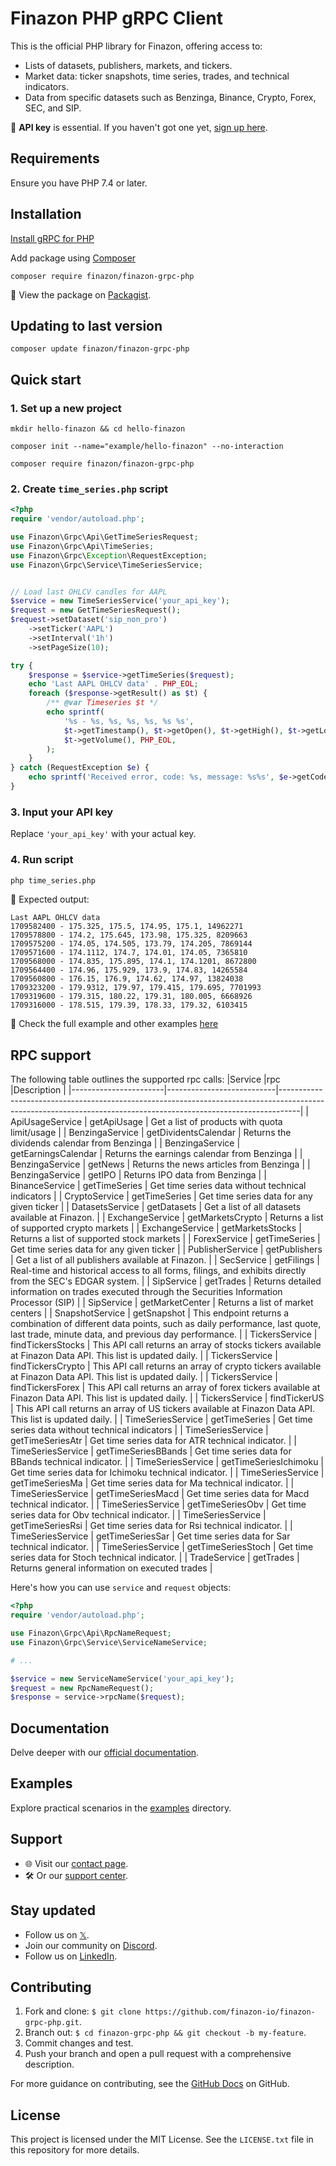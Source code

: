 # Finazon PHP gRPC Client

This is the official PHP library for Finazon, offering access to:
- Lists of datasets, publishers, markets, and tickers.
- Market data: ticker snapshots, time series, trades, and technical indicators.
- Data from specific datasets such as Benzinga, Binance, Crypto, Forex, SEC, and SIP.

🔑 **API key** is essential. If you haven't got one yet, [sign up here](https://finazon.io/).

## Requirements
Ensure you have PHP 7.4 or later.

## Installation

[Install gRPC for PHP](https://cloud.google.com/php/grpc)

Add package using [Composer](https://getcomposer.org/)
```
composer require finazon/finazon-grpc-php
```

🔗 View the package on [Packagist](https://packagist.org/packages/finazon/finazon-grpc-php).

## Updating to last version
```shell
composer update finazon/finazon-grpc-php
```

## Quick start

### 1. Set up a new project
```shell
mkdir hello-finazon && cd hello-finazon
```
```shell
composer init --name="example/hello-finazon" --no-interaction
```
```shell
composer require finazon/finazon-grpc-php
```

### 2. Create `time_series.php` script
```php
<?php
require 'vendor/autoload.php';

use Finazon\Grpc\Api\GetTimeSeriesRequest;
use Finazon\Grpc\Api\TimeSeries;
use Finazon\Grpc\Exception\RequestException;
use Finazon\Grpc\Service\TimeSeriesService;


// Load last OHLCV candles for AAPL
$service = new TimeSeriesService('your_api_key');
$request = new GetTimeSeriesRequest();
$request->setDataset('sip_non_pro')
    ->setTicker('AAPL')
    ->setInterval('1h')
    ->setPageSize(10);

try {
    $response = $service->getTimeSeries($request);
    echo 'Last AAPL OHLCV data' . PHP_EOL;
    foreach ($response->getResult() as $t) {
        /** @var Timeseries $t */
        echo sprintf(
            '%s - %s, %s, %s, %s, %s %s',
            $t->getTimestamp(), $t->getOpen(), $t->getHigh(), $t->getLow(), $t->getClose(),
            $t->getVolume(), PHP_EOL,
        );
    }
} catch (RequestException $e) {
    echo sprintf('Received error, code: %s, message: %s%s', $e->getCode(), $e->getMessage(), PHP_EOL);
}
```

### 3. Input your API key
Replace `'your_api_key'` with your actual key.

### 4. Run script
```bash
php time_series.php
```
📝 Expected output:
```
Last AAPL OHLCV data
1709582400 - 175.325, 175.5, 174.95, 175.1, 14962271
1709578800 - 174.2, 175.645, 173.98, 175.325, 8209663
1709575200 - 174.05, 174.505, 173.79, 174.205, 7869144
1709571600 - 174.1112, 174.7, 174.01, 174.05, 7365810
1709568000 - 174.835, 175.895, 174.1, 174.1201, 8672800
1709564400 - 174.96, 175.929, 173.9, 174.83, 14265584
1709560800 - 176.15, 176.9, 174.62, 174.97, 13824038
1709323200 - 179.9312, 179.97, 179.415, 179.695, 7701993
1709319600 - 179.315, 180.22, 179.31, 180.005, 6668926
1709316000 - 178.515, 179.39, 178.33, 179.32, 6103415
```

👀 Check the full example and other examples [here](https://github.com/finazon-io/finazon-grpc-php/tree/main/examples)

## RPC support

The following table outlines the supported rpc calls:
|Service                |rpc                        |Description                                                                                                                                                      |
|-----------------------|---------------------------|-----------------------------------------------------------------------------------------------------------------------------------------------------------------|
| ApiUsageService       | getApiUsage               | Get a list of products with quota limit/usage                                                                                                                   |
| BenzingaService       | getDividentsCalendar      | Returns the dividends calendar from Benzinga                                                                                                                    |
| BenzingaService       | getEarningsCalendar       | Returns the earnings calendar from Benzinga                                                                                                                     |
| BenzingaService       | getNews                   | Returns the news articles from Benzinga                                                                                                                         |
| BenzingaService       | getIPO                    | Returns IPO data from Benzinga                                                                                                                                  |
| BinanceService        | getTimeSeries             | Get time series data without technical indicators                                                                                                               |
| CryptoService         | getTimeSeries             | Get time series data for any given ticker                                                                                                                       |
| DatasetsService       | getDatasets               | Get a list of all datasets available at Finazon.                                                                                                                |
| ExchangeService       | getMarketsCrypto          | Returns a list of supported crypto markets                                                                                                                      |
| ExchangeService       | getMarketsStocks          | Returns a list of supported stock markets                                                                                                                       |
| ForexService          | getTimeSeries             | Get time series data for any given ticker                                                                                                                       |
| PublisherService      | getPublishers             | Get a list of all publishers available at Finazon.                                                                                                              |
| SecService            | getFilings                | Real-time and historical access to all forms, filings, and exhibits directly from the SEC's EDGAR system.                                                       |
| SipService            | getTrades                 | Returns detailed information on trades executed through the Securities Information Processor (SIP)                                                              |
| SipService            | getMarketCenter           | Returns a list of market centers                                                                                                                                |
| SnapshotService       | getSnapshot               | This endpoint returns a combination of different data points, such as daily performance, last quote, last trade, minute data, and previous day performance.     |
| TickersService        | findTickersStocks         | This API call returns an array of stocks tickers available at Finazon Data API. This list is updated daily.                                                     |
| TickersService        | findTickersCrypto         | This API call returns an array of crypto tickers available at Finazon Data API. This list is updated daily.                                                     |
| TickersService        | findTickersForex          | This API call returns an array of forex tickers available at Finazon Data API. This list is updated daily.                                                      |
| TickersService        | findTickerUS              | This API call returns an array of US tickers available at Finazon Data API. This list is updated daily.                                                         |
| TimeSeriesService     | getTimeSeries             | Get time series data without technical indicators                                                                                                               |
| TimeSeriesService     | getTimeSeriesAtr          | Get time series data for ATR technical indicator.                                                                                                               |
| TimeSeriesService     | getTimeSeriesBBands       | Get time series data for BBands technical indicator.                                                                                                            |
| TimeSeriesService     | getTimeSeriesIchimoku     | Get time series data for Ichimoku technical indicator.                                                                                                          |
| TimeSeriesService     | getTimeSeriesMa           | Get time series data for Ma technical indicator.                                                                                                                |
| TimeSeriesService     | getTimeSeriesMacd         | Get time series data for Macd technical indicator.                                                                                                              |
| TimeSeriesService     | getTimeSeriesObv          | Get time series data for Obv technical indicator.                                                                                                               |
| TimeSeriesService     | getTimeSeriesRsi          | Get time series data for Rsi technical indicator.                                                                                                               |
| TimeSeriesService     | getTimeSeriesSar          | Get time series data for Sar technical indicator.                                                                                                               |
| TimeSeriesService     | getTimeSeriesStoch        | Get time series data for Stoch technical indicator.                                                                                                             |
| TradeService          | getTrades                 | Returns general information on executed trades                                                                                                                  |

Here's how you can use `service` and `request` objects:

```php
<?php
require 'vendor/autoload.php';

use Finazon\Grpc\Api\RpcNameRequest;
use Finazon\Grpc\Service\ServiceNameService;

# ...

$service = new ServiceNameService('your_api_key');
$request = new RpcNameRequest();
$response = service->rpcName($request);
```

## Documentation
Delve deeper with our [official documentation](https://finazon.io/docs).

## Examples
Explore practical scenarios in the [examples](https://github.com/finazon-io/finazon-grpc-php/tree/main/examples) directory.

## Support
- 🌐 Visit our [contact page](https://finazon.io/contact-sales).
- 🛠 Or our [support center](https://support.finazon.io/en/).

## Stay updated
- Follow us on [𝕏](https://twitter.com/finazon_io).
- Join our community on [Discord](https://discord.gg/D5u4ZpB7w7).
- Follow us on [LinkedIn](https://www.linkedin.com/company/finazon).

## Contributing
1. Fork and clone: `$ git clone https://github.com/finazon-io/finazon-grpc-php.git`.
2. Branch out: `$ cd finazon-grpc-php && git checkout -b my-feature`.
3. Commit changes and test.
4. Push your branch and open a pull request with a comprehensive description.

For more guidance on contributing, see the [GitHub Docs](https://docs.github.com/en/get-started/quickstart/contributing-to-projects) on GitHub.

## License

This project is licensed under the MIT License. See the `LICENSE.txt` file in this repository for more details.